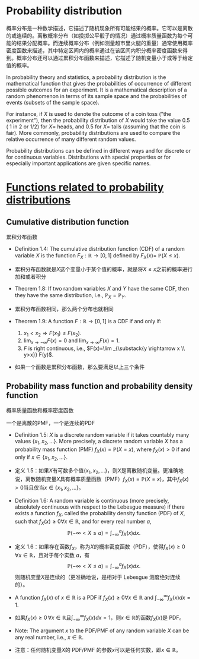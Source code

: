 # Probability distribution

概率分布是一种数学描述，它描述了随机现象所有可能结果的概率。它可以是离散的或连续的。离散概率分布（如投掷公平骰子的情况）通过概率质量函数为每个可能的结果分配概率。而连续概率分布（例如测量超市里火腿的重量）通常使用概率密度函数来描述，其中特定区间内的概率通过在该区间内积分概率密度函数来得到。概率分布还可以通过累积分布函数来描述，它描述了随机变量小于或等于给定值的概率。

In probability theory and statistics, a probability distribution is the mathematical function that gives the probabilities of occurrence of different possible outcomes for an experiment. It is a mathematical description of a random phenomenon in terms of its sample space and the probabilities of events (subsets of the sample space).

For instance, if $X$ is used to denote the outcome of a coin toss ("the experiment"), then the probability distribution of $X$ would take the value 0.5 ( 1 in 2 or 1/2) for $X=$ heads, and 0.5 for $X=$ tails (assuming that the coin is fair). More commonly, probability distributions are used to compare the relative occurrence of many different random values.

Probability distributions can be defined in different ways and for discrete or for continuous variables.
Distributions with special properties or for especially important applications are given specific names.


# [Functions related to probability distributions](https://en.wikipedia.org/wiki/Category:Functions_related_to_probability_distributions "Category:Functions related to probability distributions")

## Cumulative distribution function
累积分布函数

- Definition 1.4: The cumulative distribution function (CDF) of a random variable $X$ is the function $F_X: \mathbb{R} \rightarrow[0,1]$ defined by $F_X(x)=$ $\mathbb{P}(X \leq x)$.
- 累积分布函数就是$X$这个变量小于某个值的概率，就是将$X \leq x$之前的概率进行加和或者积分

- Theorem 1.8: If two random variables $X$ and $Y$ have the same CDF, then they have the same distribution, i.e., $\mathbb{P}_X=\mathbb{P}_Y$.
- 累积分布函数相同，那么两个分布也就相同

- Theorem 1.9: A function $F: \mathbb{R} \rightarrow[0,1]$ is a CDF if and only if:
	1. $x_1<x_2 \Rightarrow F\left(x_1\right) \leq F\left(x_2\right)$.
	2. $\lim _{x \rightarrow-\infty} F(x)=0$ and $\lim _{x \rightarrow \infty} F(x)=1$.
	3. $F$ is right continuous, i.e., $F(x)=\lim _{\substack{y \rightarrow x \\ y>x}} F(y)$.
- 如果一个函数是累积分布函数，那么要满足以上三个条件

## Probability mass function and probability density function
概率质量函数和概率密度函数

一个是离散的PMF，一个是连续的PDF

- Definition 1.5: $X$ is a discrete random variable if it takes countably many values $\left\{x_1, x_2, \ldots\right\}$. More precisely, a discrete random variable $X$ has a probability mass function (PMF) $f_X(x)=\mathbb{P}(X=x)$, where $f_X(x)>0$ if and only if $x \in\left\{x_1, x_2, \ldots\right\}$.
- 定义 1.5：如果$X$有可数多个值$\left\{x_1, x_2, \ldots\right\}$，则$X$是离散随机变量。更准确地说，离散随机变量$X$具有概率质量函数（PMF）$f_X(x)=\mathbb{P}(X=x)$，其中$f_X(x)>0$当且仅当$x \in\left\{x_1, x_2, \ldots\right\}$。

- Definition 1.6: A random variable  is continuous (more precisely, absolutely continuous with respect to the Lebesgue measure) if there exists a function $f_X$, called the probability density function (PDF) of $X$, such that $f_X(x) \geq 0 \forall x \in \mathbb{R}$, and for every real number $a$,
$$
\mathbb{P}(-\infty<X \leq a)=\int_{-\infty}^a f_X(x) d x \text {. }
$$
- 定义 1.6：如果存在函数$f_X$，称为$X$的概率密度函数（PDF），使得$f_X(x) \geq 0 \, \forall x \in \mathbb{R}$，且对于每个实数 $a$，有$$\mathbb{P}(-\infty<X \leq a)=\int_{-\infty}^a f_X(x) d x \text {. }$$则随机变量$X$是连续的（更准确地说，是相对于 Lebesgue 测度绝对连续的）。


- A function $f_X(x)$ of $x \in \mathbb{R}$ is a PDF if $f_X(x) \geq 0 \forall x \in \mathbb{R}$ and $\int_{-\infty}^{\infty} f_X(x) d x=1$.
- 如果$f_X(x) \geq 0 \, \forall x \in \mathbb{R}$且$\int_{-\infty}^{\infty} f_X(x) d x=1$，则$x \in \mathbb{R}$的函数$f_X(x)$是 PDF。

- Note: The argument $x$ to the PDF/PMF of any random variable $X$ can be any real number, i.e., $x \in \mathbb{R}$.
- 注意：任何随机变量$X$的 PDF/PMF 的参数$x$可以是任何实数，即$x \in \mathbb{R}$。














